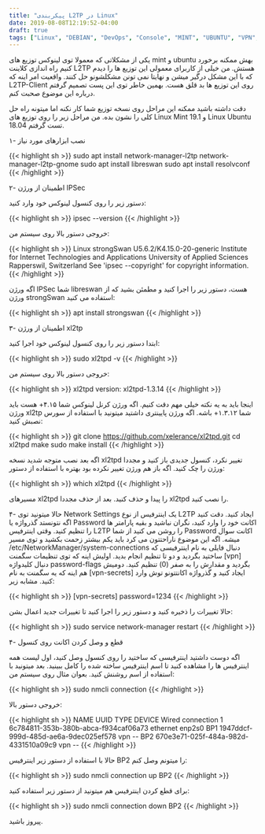 ```yaml
---
title: "پیکربندی L2TP در Linux"
date: 2019-08-08T12:19:52-04:00
draft: true
tags: ["Linux", "DEBIAN", "DevOps", "Console", "MINT", "UBUNTU", "VPN", "L2TP", "Network", "Kernel"]
---
```


یکی از مشکلاتی که معمولا توی لینوکس توزیع های mint و ubuntu بهش ممکنه برخورد کنیم راه اندازی کلاینت L2TP هستش. من خیلی از کاربرای معمولی این توزیع ها را دیدم که با این مشکل درگیر میشن و نهایتا نمی تونن مشکلشونو حل کنند. واقعیت امر اینه که L2TP-Client روی این توزیع ها بد قلق هست. بهمین خاطر توی این پست تصمیم گرفتم درباره این موضوع صحبت کنم.

  

دقت داشته باشید ممکنه این مراحل روی نسخه توزیع شما کار نکنه اما میتونه راه حل کلی را نشون بده. من مراحل زیر را روی توزیع های Linux Mint 19.1 و Linux Ubuntu 18.04 تست گرفتم.

  

۱- نصب ابزارهای مورد نیاز

{{< highlight sh >}}
sudo apt install network-manager-l2tp network-manager-l2tp-gnome
sudo apt install libreswan
sudo apt install resolvconf
{{< /highlight >}}

۲- اطمینان از ورژن IPSec

  

دستور زیر را روی کنسول لینوکس خود وارد کنید:

{{< highlight sh >}}
ipsec --version
{{< /highlight >}}

خروجی دستور بالا روی سیستم من:

{{< highlight sh >}}
Linux strongSwan U5.6.2/K4.15.0-20-generic
Institute for Internet Technologies and Applications
University of Applied Sciences Rapperswil, Switzerland
See 'ipsec --copyright' for copyright information.
{{< /highlight >}}

  
  

اگه ورژن IPSec شما libreswan هست، دستور زیر را اجرا کنید و مطمئن بشید که از ورژن strongSwan استفاده می کنید:

{{< highlight sh >}}
apt install strongswan
{{< /highlight >}}

  

۳- اطمینان از ورژن xl2tp

  

ابتدا دستور زیر را روی کنسول لینوکس خود اجرا کنید:

{{< highlight sh >}}
sudo xl2tpd -v
{{< /highlight >}}

خروجی دستور بالا روی سیستم من:

{{< highlight sh >}}
xl2tpd version: xl2tpd-1.3.14
{{< /highlight >}}

اینجا باید به یه نکته خیلی مهم دقت کنیم. اگه ورژن کرنل لینوکس شما ۴.۱۵+ هست باید ورژن xl2tp شما ۱.۳.۱۲+ باشه. اگه ورژن پایینتری داشتید میتونید با استفاده از سورس نصبش کنید:

{{< highlight sh >}}
git clone https://github.com/xelerance/xl2tpd.git
cd xl2tpd
make
sudo make install
{{< /highlight >}}

اگه بعد نصب متوجه شدید نسخه xl2tpd تغییر نکرد، کنسول جدیدی باز کنید و مجددا ورژن را چک کنید. اگه باز هم ورژن تغییر نکرده بود بهتره با استفاده از دستور:

{{< highlight sh >}}
which xl2tpd
{{< /highlight >}}

  

مسیرهای xl2tpd را پیدا و حذف کنید. بعد از حذف مجددا xl2tpd را نصب کنید.

  

۴- حالا میتونید توی Network Settings یک اینترفیس از نوع L2TP ایجاد کنید. دقت کنید اگه نتونستد گذرواژه یا Password اکانت خود را وارد کنید، نگران نباشید و بقیه پارامتر ها را تنظیم کنید. وقتی اینترفیس L2TP را روشن می کنید از شما Password اکانت سوال میشه. اگه این موضوع ناراحتتون می کرد باید یکم بیشتر زحمت بکشید و توی مسیر /etc/NetworkManager/system-connections دنبال فایلی به نام اینترفیسی که ساختید بگردید و دو تا تنظیم انجام بدید. اولیش اینه که توی تنظیمات سگمنت [vpn] دنبال کلیدواژه password-flags بگردید و مقدارش را به صفر (0) تنظیم کنید. دومیش هم اینه که یه سگمنت به نام [vpn-secrets] ایجاد کنید و گذرواژه اکانتتونو توش وارد کنید. مشابه زیر:

{{< highlight sh >}}
[vpn-secrets]
password=1234
{{< /highlight >}}



حالا تغییرات را ذخیره کنید و دستور زیر را اجرا کنید تا تغییرات جدید اعمال بشن:

{{< highlight sh >}}
sudo service network-manager restart
{{< /highlight >}}

  

۴- قطع و وصل کردن اکانت روی کنسول

  

اگه دوست داشتید اینترفیسی که ساختید را روی کنسول وصل کنید، اول لیست همه اینترفیس ها را مشاهده کنید تا اسم اینترفیس ساخته شده را کامل ببینید. بعد میتونید با استفاده از اسم روشنش کنید. بعوان مثال روی سیستم من:

{{< highlight sh >}}
sudo nmcli connection
{{< /highlight >}}

  

خروجی دستور بالا:

{{< highlight sh >}}
NAME UUID TYPE DEVICE
Wired connection 1 6c784811-353b-380b-abca-f934caf06a73 ethernet enp2s0
BP1 1947ddcf-999d-485d-ae6a-9dec025ef578 vpn --
BP2 670e3e71-025f-484a-982d-4331510a09c9 vpn --
{{< /highlight >}}

  

حالا با استفاده از دستور زیر اینترفیس BP2 را میتونم وصل کنم:

{{< highlight sh >}}
sudo nmcli connection up BP2
{{< /highlight >}}

  

برای قطع کردن اینترفیس هم میتونید از دستور زیر استفاده کنید:

{{< highlight sh >}}
sudo nmcli connection down BP2
{{< /highlight >}}

  

پیروز باشید.